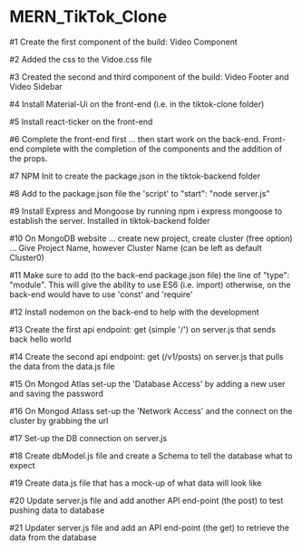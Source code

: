 # MERN_TikTok_Clone


#1 Create the first component of the build: Video Component

#2 Added the css to the Vidoe.css file

#3 Created the second and third component of the build: Video Footer and Video Sidebar

#4 Install Material-Ui on the front-end (i.e. in the tiktok-clone folder)

#5 Install react-ticker on the front-end

#6 Complete the front-end first ... then start work on the back-end. Front-end complete with the completion of the components and the addition of the props.

#7 NPM Init to create the package.json in the tiktok-backend folder

#8 Add to the package.json file the 'script' to "start": "node server.js"

#9 Install Express and Mongoose by running npm i express mongoose to establish the server. Installed in tiktok-backend folder

#10 On MongoDB website ... create new project, create cluster (free option) ... Give Project Name, however Cluster Name (can be left as default Cluster0)

#11 Make sure to add (to the back-end package.json file) the line of "type": "module". This will give the ability to use ES6 (i.e. import) otherwise, on the back-end would have to use 'const' and 'require'

#12 Install nodemon on the back-end to help with the development

#13 Create the first api endpoint: get (simple '/') on server.js that sends back hello world

#14 Create the second api endpoint: get (/v1/posts) on server.js that pulls the data from the data.js file

#15 On Mongod Atlas set-up the 'Database Access' by adding a new user and saving the password

#16 On Mongod Atlass set-up the 'Network Access' and the connect on the cluster by grabbing the url

#17 Set-up the DB connection on server.js

#18 Create dbModel.js file and create a Schema to tell the database what to expect

#19 Create data.js file that has a mock-up of what data will look like

#20 Update server.js file and add another API end-point (the post) to test pushing data to database

#21 Updater server.js file and add an API end-point (the get) to retrieve the data from the database

